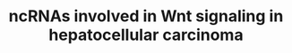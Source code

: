 ---
annotations:
- type: Pathway Ontology
  value: Wnt signaling pathway
- type: Pathway Ontology
  value: altered Wnt signaling pathway
- type: Disease Ontology
  value: hepatocellular carcinoma
- type: Pathway Ontology
  value: '"Wnt signaling'
- type: Cell Type Ontology
  value: hepatocyte
- type: Pathway Ontology
  value: cancer pathway
authors:
- Khanspers
- Fehrhart
description: This pathway is based on the [[Pathway:WP428 | Wnt Signaling Pathway]]
  with information on lncRNA involvement in hepatocellular carcinoma from Fig 3 in
  Klingenberg et al.
last-edited: 2019-11-29
organisms:
- Homo sapiens
redirect_from:
- /index.php/Pathway:WP4336
- /instance/WP4336
schema-jsonld:
- '@context': https://schema.org/
  '@id': https://wikipathways.github.io/pathways/WP4336.html
  '@type': Dataset
  creator:
    '@type': Organization
    name: WikiPathways
  description: This pathway is based on the [[Pathway:WP428 | Wnt Signaling Pathway]]
    with information on lncRNA involvement in hepatocellular carcinoma from Fig 3
    in Klingenberg et al.
  keywords:
  - lncTCF7
  - WNT16
  - FZD8
  - GSK3B
  - SOX17
  - DKK4
  - MIR214
  - FZD10
  - TCF7L2
  - LRP6
  - TCF7L1
  - CER1
  - UFC1
  - SERPINF1
  - MIR320A
  - SFRP2
  - CTBP1
  - DKK2
  - WNT10A
  - FZD2
  - SFRP4
  - WNT4
  - MIR15B
  - lncRNA-LALR1
  - TCF7
  - CHD8
  - FZD6
  - ELAVL1
  - WNT2B
  - CTBP2
  - CSNK1A1L
  - KLF4
  - Degradation
  - WNT6
  - DVL1
  - SFRP1
  - CTNNB1
  - NKD1
  - WNT11
  - CSNK1E
  - CSNK2A1
  - lnc-beta-catm
  - WNT1
  - FZD4
  - FZD5
  - DVL2
  - PLAU
  - PORCN
  - CSNK1A1
  - LRP5
  - FOSL1
  - JUN
  - ROR1
  - MIR1247
  - CTNNBIP1
  - CCND1
  - NOTUM
  - DKK1
  - MIR195
  - FRAT2
  - WNT5B
  - CSNK2B
  - FRAT1
  - WNT10B
  - SENP2
  - CSNK2A3
  - NKD2
  - MYC
  - WNT3A
  - EZH2
  - '26S Proteasome '
  - SOX7
  - CCND3
  - LEF1
  - DVL3
  - FZD1
  - KREM1
  - SOST
  - WNT5A
  - CCND2
  - HBX-LINE1
  - WNT7A
  - WNT7B
  - CXXC4
  - FZD3
  - MTDH
  - ROR2
  - CSNK2A2
  - WIF1
  - AXIN1
  - NLK
  - MIR18A
  - APC
  - FZD9
  - MIR452
  - RYK
  - WNT2
  - FZD7
  - DANCR
  - SFRP5
  - WNT3
  license: CC0
  name: ncRNAs involved in Wnt signaling in hepatocellular carcinoma
seo: CreativeWork
title: ncRNAs involved in Wnt signaling in hepatocellular carcinoma
wpid: WP4336
---